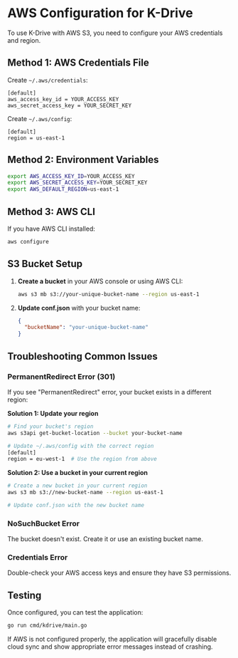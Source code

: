 # AWS Configuration for K-Drive

To use K-Drive with AWS S3, you need to configure your AWS credentials and region.

## Method 1: AWS Credentials File
Create `~/.aws/credentials`:
```
[default]
aws_access_key_id = YOUR_ACCESS_KEY
aws_secret_access_key = YOUR_SECRET_KEY
```

Create `~/.aws/config`:
```
[default]
region = us-east-1
```

## Method 2: Environment Variables
```bash
export AWS_ACCESS_KEY_ID=YOUR_ACCESS_KEY
export AWS_SECRET_ACCESS_KEY=YOUR_SECRET_KEY
export AWS_DEFAULT_REGION=us-east-1
```

## Method 3: AWS CLI
If you have AWS CLI installed:
```bash
aws configure
```

## S3 Bucket Setup
1. **Create a bucket** in your AWS console or using AWS CLI:
   ```bash
   aws s3 mb s3://your-unique-bucket-name --region us-east-1
   ```

2. **Update conf.json** with your bucket name:
   ```json
   {
     "bucketName": "your-unique-bucket-name"
   }
   ```

## Troubleshooting Common Issues

### PermanentRedirect Error (301)
If you see "PermanentRedirect" error, your bucket exists in a different region:

**Solution 1: Update your region**
```bash
# Find your bucket's region
aws s3api get-bucket-location --bucket your-bucket-name

# Update ~/.aws/config with the correct region
[default]
region = eu-west-1  # Use the region from above
```

**Solution 2: Use a bucket in your current region**
```bash
# Create a new bucket in your current region
aws s3 mb s3://new-bucket-name --region us-east-1

# Update conf.json with the new bucket name
```

### NoSuchBucket Error
The bucket doesn't exist. Create it or use an existing bucket name.

### Credentials Error
Double-check your AWS access keys and ensure they have S3 permissions.

## Testing
Once configured, you can test the application:
```bash
go run cmd/kdrive/main.go
```

If AWS is not configured properly, the application will gracefully disable cloud sync and show appropriate error messages instead of crashing.
